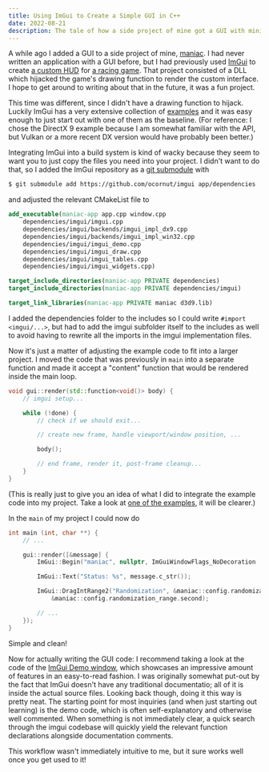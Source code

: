 ```yaml
---
title: Using ImGui to Create a Simple GUI in C++
date: 2022-08-21
description: The tale of how a side project of mine got a GUI with minimal effort and super convenient usage.
---
```


A while ago I added a GUI to a side project of mine, [maniac](https://github.com/fs-c/maniac). I had never written an application with a GUI before, but I had previously used [ImGui](https://github.com/ocornut/imgui) to create [a custom HUD](https://github.com/fs-c/acchud) for [a racing game](https://www.assettocorsa.it/competizione/). That project consisted of a DLL which hijacked the game's drawing function to render the custom interface. I hope to get around to writing about that in the future, it was a fun project.

This time was different, since I didn't have a drawing function to hijack. Luckily ImGui has a very extensive collection of [examples](https://github.com/ocornut/imgui/tree/master/examples) and it was easy enough to just start out with one of them as the baseline. (For reference: I chose the DirectX 9 example because I am somewhat familiar with the API, but Vulkan or a more recent DX version would have probably been better.)

Integrating ImGui into a build system is kind of wacky because they seem to want you to just copy the files you need into your project. I didn't want to do that, so I added the ImGui repository as a [git submodule](https://git-scm.com/book/en/v2/Git-Tools-Submodules) with

```bash
$ git submodule add https://github.com/ocornut/imgui app/dependencies
```

and adjusted the relevant CMakeList file to

```cmake
add_executable(maniac-app app.cpp window.cpp
    dependencies/imgui/imgui.cpp
    dependencies/imgui/backends/imgui_impl_dx9.cpp
    dependencies/imgui/backends/imgui_impl_win32.cpp
    dependencies/imgui/imgui_demo.cpp
    dependencies/imgui/imgui_draw.cpp
    dependencies/imgui/imgui_tables.cpp
    dependencies/imgui/imgui_widgets.cpp)

target_include_directories(maniac-app PRIVATE dependencies)
target_include_directories(maniac-app PRIVATE dependencies/imgui)

target_link_libraries(maniac-app PRIVATE maniac d3d9.lib)
```

I added the dependencies folder to the includes so I could write `#import <imgui/...>`, but had to add the imgui subfolder itself to the includes as well to avoid having to rewrite all the imports in the imgui implementation files.

Now it's just a matter of adjusting the example code to fit into a larger project. I moved the code that was previously in `main` into a separate function and made it accept a "content" function that would be rendered inside the main loop.

```C++
void gui::render(std::function<void()> body) {
    // imgui setup...

    while (!done) {
        // check if we should exit...

        // create new frame, handle viewport/window position, ...

        body();

        // end frame, render it, post-frame cleanup...
    }
}
```

(This is really just to give you an idea of what I did to integrate the example code into my project. Take a look at [one of the examples](https://github.com/ocornut/imgui/tree/master/examples), it will be clearer.)

In the `main` of my project I could now do

```C++
int main (int, char **) {
    // ...

    gui::render([&message] {
        ImGui::Begin("maniac", nullptr, ImGuiWindowFlags_NoDecoration | ImGuiWindowFlags_NoResize);

        ImGui::Text("Status: %s", message.c_str());

        ImGui::DragIntRange2("Randomization", &maniac::config.randomization_range.first,
            &maniac::config.randomization_range.second);

        // ...
    });
}
```

Simple and clean!

Now for actually writing the GUI code: I recommend taking a look at the code of the [ImGui Demo window](https://github.com/ocornut/imgui/blob/master/imgui_demo.cpp), which showcases an impressive amount of features in an easy-to-read fashion. I was originally somewhat put-out by the fact that ImGui doesn't have any traditional documentatio; all of it is inside the actual source files. Looking back though, doing it this way is pretty neat. The starting point for most inquiries (and when just starting out learning) is the demo code, which is often self-explanatory and otherwise well commented. When something is not immediately clear, a quick search through the imgui codebase will quickly yield the relevant function declarations alongside documentation comments.

This workflow wasn't immediately intuitive to me, but it sure works well once you get used to it!
